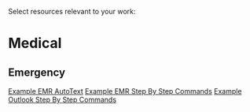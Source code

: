 Select resources relevant to your work:

# Medical

## Emergency

[Example EMR AutoText](emergency-medical-emr-auto-text.md)
[Example EMR Step By Step Commands](emergency-medical-emr-step-by-step-commands.md)
[Example Outlook Step By Step Commands](outlook-step-by-step-commands.md)
